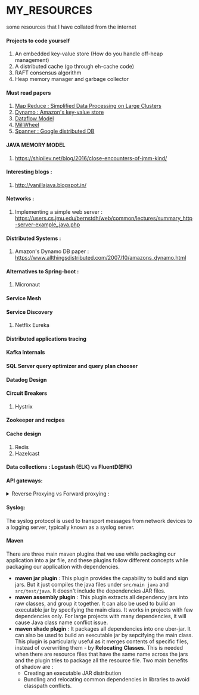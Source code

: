 # MY_RESOURCES
some resources that I have collated from the internet

#### Projects to code yourself
1. An embedded key-value store (How do you handle off-heap management)
2. A distributed cache (go through eh-cache code)
3. RAFT consensus algorithm
4. Heap memory manager and garbage collector

#### Must read papers
1. [ Map Reduce : Simplified Data Processing on Large Clusters ](https://static.googleusercontent.com/media/research.google.com/en//archive/mapreduce-osdi04.pdf)
2. [Dynamo : Amazon's key-value store](https://www.allthingsdistributed.com/files/amazon-dynamo-sosp2007.pdf)
3. [Dataflow Model](https://research.google/pubs/pub43864/)
4. [MillWheel](https://static.googleusercontent.com/media/research.google.com/en//pubs/archive/41378.pdf)
5. [Spanner : Google distributed DB](https://www.usenix.org/system/files/conference/osdi12/osdi12-final-16.pdf)

#### JAVA MEMORY MODEL
1. https://shipilev.net/blog/2016/close-encounters-of-jmm-kind/

#### Interesting blogs :
1. http://vanillajava.blogspot.in/

#### Networks : 
1. Implementing a simple web server : https://users.cs.jmu.edu/bernstdh/web/common/lectures/summary_http-server-example_java.php 

#### Distributed Systems : 
1. Amazon's Dynamo DB paper : https://www.allthingsdistributed.com/2007/10/amazons_dynamo.html

#### Alternatives to Spring-boot :
1. Micronaut

#### Service Mesh

#### Service Discovery
1. Netflix Eureka

#### Distributed applications tracing

#### Kafka Internals

#### SQL Server query optimizer and query plan chooser

#### Datadog Design

#### Circuit Breakers
1. Hystrix

#### Zookeeper and recipes

#### Cache design
1. Redis
2. Hazelcast
  
#### Data collections : Logstash (ELK) vs FluentD(EFK) 

#### API gateways:

<details>
  <summary> Reverse Proxying vs Forward proxying :</summary>
  
  * Proxy means someone or something acting on behalf of someone else.	
  * **Forward proxy**
    * grant the client anonymity (think TOR). [Client knows both the proxy and the server. Server knows only the proxy]
    * A typical usage of forward proxies is grating internet access to internal clients of an organization, which is otherwise blocked by the organization.
  * **Reverse proxy** 
    * grant backend servers anonymity (think servers behind a DMZ) [Client knows only the reverse proxy. Server knows both reverse proxy as well as client]
    * A typical usage of a reverse proxy is to provide Internet users access to a server that is behind a firewall. Reverse proxies can also be used to balance load    among several back-end servers or to provide caching for a slower back-end server. In addition, reverse proxies can be used simply to bring several servers into the same URL space.
  * Reverse-proxy is also known as gateway.
</details>

#### Syslog:
The syslog protocol is used to transport messages from network devices to a logging server, typically known as a syslog server.

#### Maven
There are three main maven plugins that we use while packaging our application into a jar file, and these plugins follow different concepts while packaging our application with dependencies.
* **maven jar plugin** : This plugin provides the capability to build and sign jars. But it just compiles the java files under ```src/main java``` and ```src/test/java```. It doesn't include the dependencies JAR files.
* **maven assembly plugin** : This plugin extracts all dependency jars into raw classes, and group it together. It can also be used to build an executable jar by specifying the main class. It works in projects with few dependencies only. For large projects with many dependencies, it will cause Java class name conflict issue.
* **maven shade plugin** : It packages all dependencies into one uber-jar. It can also be used to build an executable jar by sepcifying the main class. This plugin is particularly useful as it merges contents of specific files, instead of overwriting them - by **Relocating Classes**. This is needed when there are resource files that have the same name across the jars and the plugin tries to package all the resource file. Two main benefits of shadow are :
  * Creating an executable JAR distribution
  * Bundling and relocating common dependencies in libraries to avoid classpath conflicts.
